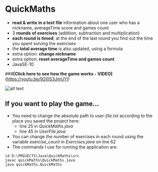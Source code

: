# QuickMaths

- **read & write in a text file** information about one user who has a nickname, averageTime score and games count
- 3 **rounds of exercises** (addition, subtraction and multiplication)
- **each round is timed**; at the end of the last round you find out the time you spent solving the exercises
- the **total average time** is also updated, using a formula
- extra option: **change nickname**
- extra option: **reset averageTime and games count**
- JavaSE-10

###**[Click here to see how the game works - VIDEO]**(https://youtu.be/92l0S3JmUYI)

![alt text](https://image.ibb.co/cxfDTe/Capture.jpg)

## If you want to play the game...

- You need to change the absolute path to *user-file.txt* according to the place you saved the project here:
  - line 25 in *QuickMaths.java*
  - line 45 in *UserFile.java*
- You can change the number of exercises in each round using the variable *exercise_count* in *Exercises.java* on line 62
- The commands I use for running the application are:

```
cd D:\PROJECTS\Java\QuickMaths\src
javac quickMaths\QuickMaths.java
java quickMaths.QuickMaths
```
